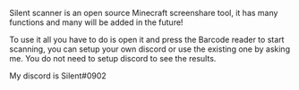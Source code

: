 Silent scanner is an open source Minecraft screenshare tool, it has many functions and many will be added in the future!

To use it all you have to do is open it and press the Barcode reader to start scanning, you can setup your own discord or use the existing one by asking me.
You do not need to setup discord to see the results.

My discord is Silent#0902
